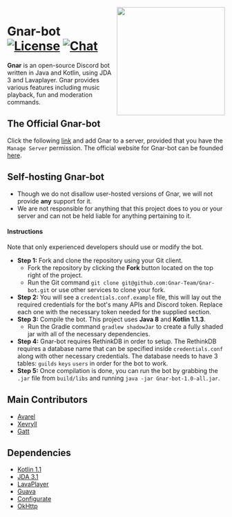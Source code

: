 <img align="right" src="https://gnarbot.xyz/assets/img/logo.png" height="250" width="250">

# Gnar-bot  [![License](https://img.shields.io/github/license/mashape/apistatus.svg?style=flat-square)](LICENSE) [![Chat](https://img.shields.io/badge/chat-discord-blue.svg?style=flat-square)](https://discord.gg/NQRpmr2)
**Gnar** is an open-source Discord bot written in Java and Kotlin, using JDA 3 and Lavaplayer.
Gnar provides various features including music playback, fun and moderation commands.

## The Official Gnar-bot
Click the following [link](https://discordapp.com/oauth2/authorize?client_id=201492375653056512&scope=bot&permissions=8) and add Gnar to a server, provided that you have the
    `Manage Server` permission. The official website for Gnar-bot can be founded [here](https://gnarbot.xyz/).

## Self-hosting Gnar-bot
- Though we do not disallow user-hosted versions of Gnar, we will not provide **any** support for it.
- We are not responsible for anything that this project does to you or your server and can not be held liable 
    for anything pertaining to it. 

#### Instructions
Note that only experienced developers should use or modify the bot.

- **Step 1:** Fork and clone the repository using your Git client.
    - Fork the repository by clicking the __Fork__ button located on the top right of the project.
    - Run the Git command `git clone git@github.com:Gnar-Team/Gnar-bot.git` or use other services to
        clone your fork.
- **Step 2:** You will see a `credentials.conf.example` file, this will 
        lay out the required credentials for the bot's many APIs and Discord token. 
        Replace each one with the necessary token needed for the supplied section.
- **Step 3:** Compile the bot. This project uses **Java 8** and **Kotlin 1.1.3**.
    - Run the Gradle command `gradlew shadowJar` to create a fully shaded jar with all of the necessary
        dependencies.
- **Step 4:** Gnar-bot requires RethinkDB in order to setup. The RethinkDB requires a database name that
    can be specified inside `credentials.conf` along with other necessary credentials. The database needs to
    have 3 tables: `guilds` `keys` `users` in order for the bot to work.
- **Step 5:** Once compilation is done, you can run the bot by grabbing the `.jar` file from `build/libs` 
        and running `java -jar Gnar-bot-1.0-all.jar`.

## Main Contributors
* [Avarel](https://github.com/Avarel)
* [Xevryll](https://github.com/Xevryll)
* [Gatt](https://github.com/RealGatt)

## Dependencies
* [Kotlin 1.1](https://kotlinlang.org/)
* [JDA 3.1](https://github.com/DV8FromTheWorld/JDA)
* [LavaPlayer](https://github.com/sedmelluq/lavaplayer)
* [Guava](https://github.com/google/guava)
* [Configurate](https://github.com/zml2008/configurate)
* [OkHttp](https://github.com/square/okhttp)
